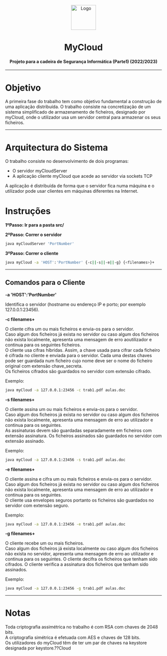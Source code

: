 <p align="center">
    <img src="https://cdn-icons-png.flaticon.com/512/2818/2818233.png" alt="Logo" width="80" height="80">
</p>

# <h1 align="center">MyCloud</h1>
<h4 align="center">Projeto para a cadeira de Segurança Informática (Parte1) (2022/2023)</h4>

<hr>

# Objetivo
A primeira fase do trabalho tem como objetivo fundamental a construção de uma aplicação distribuída. O trabalho consiste na concretização de um sistema simplificado de armazenamento de ficheiros, designado por myCloud, onde o utilizador usa um servidor central para armazenar os seus ficheiros. 

<hr>

# Arquitectura do Sistema

O trabalho consiste no desenvolvimento de dois programas:
* O servidor myCloudServer
* A aplicação cliente myCloud que acede ao servidor via sockets TCP

A aplicação é distribuída de forma que o servidor fica numa máquina e o utilizador pode usar clientes em máquinas diferentes na Internet. 

# Instruções   
**1ºPasso: Ir para a pasta src/**

**2ºPasso: Correr o servidor**

```bash
java myCloudServer 'PortNumber'
```
**3ºPasso: Correr o cliente** 

```bash
java myCloud -a 'HOST':'PortNumber' {-c||-s||-e||-g} {<filenames>}+ 
```
<hr>

## Comandos para o Cliente

**-a 'HOST':'PortNumber'**

Identifica o servidor (hostname ou endereço IP e porto; por exemplo 127.0.0.1:23456). 

**-c filenames+**

O cliente cifra um ou mais ficheiros e envia-os para o servidor. <br>
Caso algum dos ficheiros já exista no servidor ou caso algum dos ficheiros não exista localmente, apresenta uma mensagem de erro aoutilizador e continua para os seguintes ficheiros. <br>
O cliente usa cifras híbridas. Assim, a chave usada para cifrar cada ficheiro é cifrada no cliente e enviada para o servidor. Cada uma destas chaves pode ser guardada num ficheiro cujo nome deve ser o nome do ficheiro original com extensão chave_secreta. <br>
Os ficheiros cifrados são guardados no servidor com extensão cifrado. <br> 

Exemplo: 
```bash
java myCloud -a 127.0.0.1:23456 -c trab1.pdf aulas.doc
```

**-s filenames+** 

O cliente assina um ou mais ficheiros e envia-os para o servidor. <br>
Caso algum dos ficheiros já exista no servidor ou caso algum dos ficheiros não exista localmente, apresenta uma mensagem de erro ao
utilizador e continua para os seguintes.<br>
As assinaturas devem são guardadas separadamente em ficheiros com extensão assinatura. Os ficheiros assinados são guardados no servidor com extensão
assinado. 

Exemplo: 
```bash
java myCloud -a 127.0.0.1:23456 -s trab1.pdf aulas.doc
```

**-e filenames+**

O cliente assina e cifra um ou mais ficheiros e envia-os para o servidor. <br>
Caso algum dos ficheiros já exista no servidor ou caso algum dos ficheiros não exista localmente, apresenta uma mensagem de
erro ao utilizador e continua para os seguintes. <br>
O cliente usa envelopes seguros portanto os ficheiros são guardados no servidor com extensão seguro.

Exemplo: 
```bash
java myCloud -a 127.0.0.1:23456 -e trab1.pdf aulas.doc
```

**-g filenames+**

O cliente recebe um ou mais ficheiros. <br> 
Caso algum dos ficheiros já exista localmente ou caso algum dos ficheiros não exista no servidor, apresenta uma mensagem de erro ao utilizador e continua para os seguintes.
O cliente decifra os ficheiros que tenham sido cifrados.
O cliente verifica a assinatura dos ficheiros que tenham sido assinados.

Exemplo: 
```bash
java myCloud -a 127.0.0.1:23456 -g trab1.pdf aulas.doc
```
<hr>

# Notas 
Toda criptografia assimétrica no trabalho é com RSA com chaves de 2048 bits. <br>
A criptografia simétrica é efetuada com AES e chaves de 128 bits. <br>
Os utilizadores do myCloud têm de ter um par de chaves na keystore designada por keystore.??Cloud
